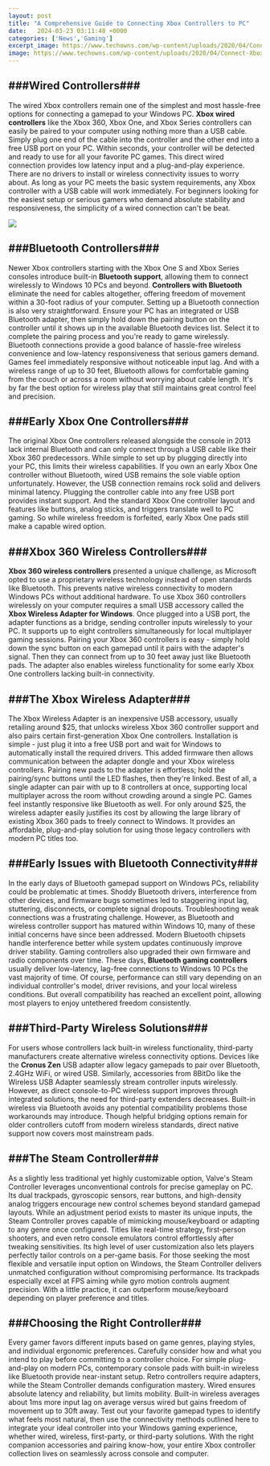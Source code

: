 ```yaml
---
layout: post
title: "A Comprehensive Guide to Connecting Xbox Controllers to PC"
date:   2024-03-23 03:11:48 +0000
categories: ['News','Gaming']
excerpt_image: https://www.techowns.com/wp-content/uploads/2020/04/Connect-Xbox-One-Controller-to-PC-1.jpg
image: https://www.techowns.com/wp-content/uploads/2020/04/Connect-Xbox-One-Controller-to-PC-1.jpg
---
```


## ###Wired Controllers### 
The wired Xbox controllers remain one of the simplest and most hassle-free options for connecting a gamepad to your Windows PC. **Xbox wired controllers** like the Xbox 360, Xbox One, and Xbox Series controllers can easily be paired to your computer using nothing more than a USB cable. Simply plug one end of the cable into the controller and the other end into a free USB port on your PC. Within seconds, your controller will be detected and ready to use for all your favorite PC games.
This direct wired connection provides low latency input and a plug-and-play experience. There are no drivers to install or wireless connectivity issues to worry about. As long as your PC meets the basic system requirements, any Xbox controller with a USB cable will work immediately. For beginners looking for the easiest setup or serious gamers who demand absolute stability and responsiveness, the simplicity of a wired connection can't be beat.

![](https://www.techowns.com/wp-content/uploads/2020/04/Connect-Xbox-One-Controller-to-PC-1.jpg)
## ###Bluetooth Controllers###
Newer Xbox controllers starting with the Xbox One S and Xbox Series consoles introduce built-in **Bluetooth support**, allowing them to connect wirelessly to Windows 10 PCs and beyond. **Controllers with Bluetooth** eliminate the need for cables altogether, offering freedom of movement within a 30-foot radius of your computer. Setting up a Bluetooth connection is also very straightforward. Ensure your PC has an integrated or USB Bluetooth adapter, then simply hold down the pairing button on the controller until it shows up in the available Bluetooth devices list. Select it to complete the pairing process and you're ready to game wirelessly.
Bluetooth connections provide a good balance of hassle-free wireless convenience and low-latency responsiveness that serious gamers demand. Games feel immediately responsive without noticeable input lag. And with a wireless range of up to 30 feet, Bluetooth allows for comfortable gaming from the couch or across a room without worrying about cable length. It's by far the best option for wireless play that still maintains great control feel and precision.
## ###Early Xbox One Controllers###
The original Xbox One controllers released alongside the console in 2013 lack internal Bluetooth and can only connect through a USB cable like their Xbox 360 predecessors. While simple to set up by plugging directly into your PC, this limits their wireless capabilities. If you own an early Xbox One controller without Bluetooth, wired USB remains the sole viable option unfortunately. 
However, the USB connection remains rock solid and delivers minimal latency. Plugging the controller cable into any free USB port provides instant support. And the standard Xbox One controller layout and features like buttons, analog sticks, and triggers translate well to PC gaming. So while wireless freedom is forfeited, early Xbox One pads still make a capable wired option.
## ###Xbox 360 Wireless Controllers### 
**Xbox 360 wireless controllers** presented a unique challenge, as Microsoft opted to use a proprietary wireless technology instead of open standards like Bluetooth. This prevents native wireless connectivity to modern Windows PCs without additional hardware. To use Xbox 360 controllers wirelessly on your computer requires a small USB accessory called the **Xbox Wireless Adapter for Windows**. 
Once plugged into a USB port, the adapter functions as a bridge, sending controller inputs wirelessly to your PC. It supports up to eight controllers simultaneously for local multiplayer gaming sessions. Pairing your Xbox 360 controllers is easy - simply hold down the sync button on each gamepad until it pairs with the adapter's signal. Then they can connect from up to 30 feet away just like Bluetooth pads. The adapter also enables wireless functionality for some early Xbox One controllers lacking built-in connectivity.
## ###The Xbox Wireless Adapter###
The Xbox Wireless Adapter is an inexpensive USB accessory, usually retailing around $25, that unlocks wireless Xbox 360 controller support and also pairs certain first-generation Xbox One controllers. Installation is simple - just plug it into a free USB port and wait for Windows to automatically install the required drivers. 
This added firmware then allows communication between the adapter dongle and your Xbox wireless controllers. Pairing new pads to the adapter is effortless; hold the pairing/sync buttons until the LED flashes, then they're linked. Best of all, a single adapter can pair with up to 8 controllers at once, supporting local multiplayer across the room without crowding around a single PC. Games feel instantly responsive like Bluetooth as well.
For only around $25, the wireless adapter easily justifies its cost by allowing the large library of existing Xbox 360 pads to freely connect to Windows. It provides an affordable, plug-and-play solution for using those legacy controllers with modern PC titles too.
## ###Early Issues with Bluetooth Connectivity### 
In the early days of Bluetooth gamepad support on Windows PCs, reliability could be problematic at times. Shoddy Bluetooth drivers, interference from other devices, and firmware bugs sometimes led to staggering input lag, stuttering, disconnects, or complete signal dropouts. Troubleshooting weak connections was a frustrating challenge.
However, as Bluetooth and wireless controller support has matured within Windows 10, many of these initial concerns have since been addressed. Modern Bluetooth chipsets handle interference better while system updates continuously improve driver stability. Gaming controllers also upgraded their own firmware and radio components over time. 
These days, **Bluetooth gaming controllers** usually deliver low-latency, lag-free connections to Windows 10 PCs the vast majority of time. Of course, performance can still vary depending on an individual controller's model, driver revisions, and your local wireless conditions. But overall compatibility has reached an excellent point, allowing most players to enjoy untethered freedom consistently.
## ###Third-Party Wireless Solutions### 
For users whose controllers lack built-in wireless functionality, third-party manufacturers create alternative wireless connectivity options. Devices like the **Cronus Zen** USB adapter allow legacy gamepads to pair over Bluetooth, 2.4GHz WiFi, or wired USB. Similarly, accessories from 8BitDo like the Wireless USB Adapter seamlessly stream controller inputs wirelessly.
However, as direct console-to-PC wireless support improves through integrated solutions, the need for third-party extenders decreases. Built-in wireless via Bluetooth avoids any potential compatibility problems those workarounds may introduce. Though helpful bridging options remain for older controllers cutoff from modern wireless standards, direct native support now covers most mainstream pads.
## ###The Steam Controller### 
As a slightly less traditional yet highly customizable option, Valve's Steam Controller leverages unconventional controls for precise gameplay on PC. Its dual trackpads, gyroscopic sensors, rear buttons, and high-density analog triggers encourage new control schemes beyond standard gamepad layouts. 
While an adjustment period exists to master its unique inputs, the Steam Controller proves capable of mimicking mouse/keyboard or adapting to any genre once configured. Titles like real-time strategy, first-person shooters, and even retro console emulators control effortlessly after tweaking sensitivities. Its high level of user customization also lets players perfectly tailor controls on a per-game basis.
For those seeking the most flexible and versatile input option on Windows, the Steam Controller delivers unmatched configuration without compromising performance. Its trackpads especially excel at FPS aiming while gyro motion controls augment precision. With a little practice, it can outperform mouse/keyboard depending on player preference and titles.
## ###Choosing the Right Controller### 
Every gamer favors different inputs based on game genres, playing styles, and individual ergonomic preferences. Carefully consider how and what you intend to play before committing to a controller choice. 
For simple plug-and-play on modern PCs, contemporary console pads with built-in wireless like Bluetooth provide near-instant setup. Retro controllers require adapters, while the Steam Controller demands configuration mastery. 
Wired ensures absolute latency and reliability, but limits mobility. Built-in wireless averages about 1ms more input lag on average versus wired but gains freedom of movement up to 30ft away. 
Test out your favorite gamepad types to identify what feels most natural, then use the connectivity methods outlined here to integrate your ideal controller into your Windows gaming experience, whether wired, wireless, first-party, or third-party solutions. With the right companion accessories and pairing know-how, your entire Xbox controller collection lives on seamlessly across console and computer.